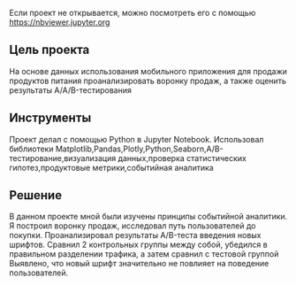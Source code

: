 Если проект не открывается, можно посмотреть его с помощью https://nbviewer.jupyter.org

## Цель проекта
На основе данных использования мобильного приложения для продажи продуктов питания проанализировать воронку продаж, а также оценить результаты A/A/B-тестирования 

## Инструменты
Проект делал с помощью Python в Jupyter Notebook. Использовал библиотеки Matplotlib,Pandas,Plotly,Python,Seaborn,A/B-тестирование,визуализация данных,проверка статистических гипотез,продуктовые метрики,событийная аналитика

## Решение
В данном проекте мной были изучены принципы событийной аналитики. Я построил
воронку продаж, исследовал путь пользователей до покупки. Проанализировал
результаты A/B-теста введения новых шрифтов. Сравнил 2 контрольных группы между
собой, убедился в правильном разделении трафика, а затем сравнил с тестовой группой
Выявлено, что новый шрифт значительно не повлияет на поведение пользователей.

